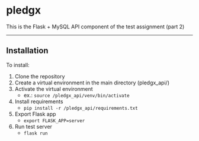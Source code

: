 # pledgx

This is the Flask + MySQL API component of the test assignment (part 2)

- - -

## Installation

To install:

1. Clone the repository
2. Create a virtual environment in the main directory (pledgx_api/)
3. Activate the virtual environment
	* ex.: `source /pledgx_api/venv/bin/activate`
4. Install requirements
	* `pip install -r /pledgx_api/requirements.txt`
5. Export Flask app
	* `export FLASK_APP=server`
6. Run test server
	* `flask run`